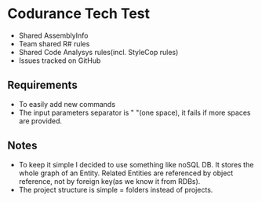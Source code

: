 # Codurance Tech Test

* Shared AssemblyInfo
* Team shared R# rules
* Shared Code Analysys rules(incl. StyleCop rules)
* Issues tracked on GitHub

## Requirements
* To easily add new commands
* The input parameters separator is " "(one space), it fails if more spaces are provided.

## Notes
* To keep it simple I decided to use something like noSQL DB. It stores the whole graph of an Entity. Related Entities are referenced by object reference, not by foreign key(as we know it from RDBs).
* The project structure is simple = folders instead of projects.
